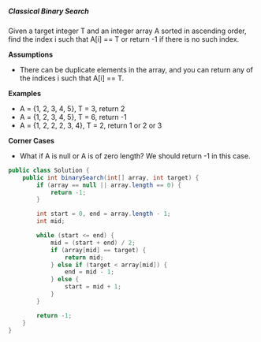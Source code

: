 ##### Classical Binary Search
Given a target integer T and an integer array A sorted in ascending order, find the index i such that A[i] == T or return -1 if there is no such index.

**Assumptions**
* There can be duplicate elements in the array, and you can return any of the indices i such that A[i] == T.

**Examples**
* A = {1, 2, 3, 4, 5}, T = 3, return 2
* A = {1, 2, 3, 4, 5}, T = 6, return -1
* A = {1, 2, 2, 2, 3, 4}, T = 2, return 1 or 2 or 3

**Corner Cases**
* What if A is null or A is of zero length? We should return -1 in this case.

```java
public class Solution {
    public int binarySearch(int[] array, int target) {
        if (array == null || array.length == 0) {
            return -1;
        }

        int start = 0, end = array.length - 1;
        int mid;

        while (start <= end) {
            mid = (start + end) / 2;
            if (array[mid] == target) {
                return mid;
            } else if (target < array[mid]) {
                end = mid - 1;
            } else {
                start = mid + 1;
            }
        }

        return -1;
    }
}
```
